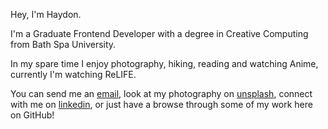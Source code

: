 Hey, I'm Haydon.

I'm a Graduate Frontend Developer with a degree in Creative Computing from Bath Spa University.

In my spare time I enjoy photography, hiking, reading and watching Anime, currently I'm watching ReLIFE.

You can send me an [email](mailto:haydon.curteis-lateo@outlook.com), look at my photography on [unsplash](https://unsplash.com/@hayhaydz), connect with me on [linkedin](https://www.linkedin.com/in/hayhaydz/), or just have a browse through some of my work here on GitHub!

